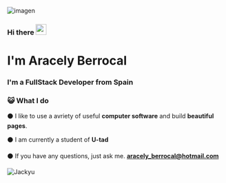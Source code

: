 

![imagen](https://user-images.githubusercontent.com/79402005/160846074-d7f5c7cb-aa79-4945-8059-623da9dab7af.png)

### Hi there <img src="https://media.giphy.com/media/hvRJCLFzcasrR4ia7z/giphy.gif" width="25px">

# I'm Aracely Berrocal

### I'm a FullStack Developer from Spain 

### 😺 What I do 

⚫ I like to use a avriety of useful **computer software** and build **beautiful pages**.

⚫ I am currently a student of **U-tad**

⚫ If you have any questions, just ask me. **aracely_berrocal@hotmail.com**

<img align="center"  src="https://github-readme-stats.vercel.app/api?username=aracelyberrocalhuerta&count_private=true&show_icons=true" alt="Jackyu" />


